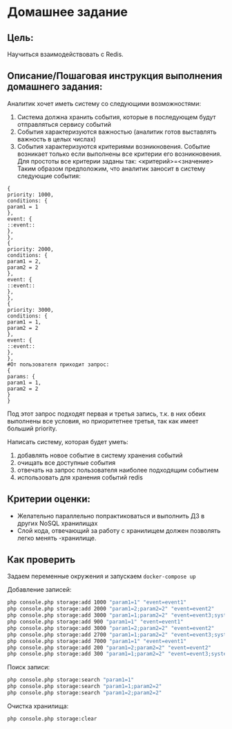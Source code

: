 # Домашнее задание

## Цель:

Научиться взаимодействовать с Redis.

## Описание/Пошаговая инструкция выполнения домашнего задания:

Аналитик хочет иметь систему со следующими возможностями:

1.  Система должна хранить события, которые в последующем будут отправляться сервису событий
2.  События характеризуются важностью (аналитик готов выставлять важность в целых числах)
3.  События характеризуются критериями возникновения. Событие возникает только если выполнены все критерии его возникновения. Для простоты все критерии заданы так: &lt;критерий&gt;=&lt;значение&gt;  
    Таким образом предположим, что аналитик заносит в систему следующие события:
```
{
priority: 1000,
conditions: {
param1 = 1
},
event: {
::event::
},
},
{
priority: 2000,
conditions: {
param1 = 2,
param2 = 2
},
event: {
::event::
},
},
{
priority: 3000,
conditions: {
param1 = 1,
param2 = 2
},
event: {
::event::
},
},
#От пользователя приходит запрос:
{
params: {
param1 = 1,
param2 = 2
}
}
```

Под этот запрос подходят первая и третья запись, т.к. в них обеих выполнены все условия, но приоритетнее третья, так как имеет больший priority.

Написать систему, которая будет уметь:

1.  добавлять новое событие в систему хранения событий
2.  очищать все доступные события
3.  отвечать на запрос пользователя наиболее подходящим событием
4.  использовать для хранения событий redis

## Критерии оценки:

- Желательно параллельно попрактиковаться и выполнить ДЗ в других NoSQL хранилищах
- Слой кода, отвечающий за работу с хранилищем должен позволять легко менять -хранилище.

## Как проверить
Задаем переменные окружения и запускаем `docker-compose up`

Добавление записей:
```bash
php console.php storage:add 1000 "param1=1" "event=event1"
php console.php storage:add 2000 "param1=2;param2=2" "event=event2"
php console.php storage:add 3000 "param1=1;param2=2" "event=event3;system=start"
php console.php storage:add 900 "param1=1" "event=event1"
php console.php storage:add 3000 "param1=2;param2=2" "event=event2"
php console.php storage:add 2700 "param1=1;param2=2" "event=event3;system=start"
php console.php storage:add 7000 "param1=1" "event=event1"
php console.php storage:add 200 "param1=2;param2=2" "event=event2"
php console.php storage:add 300 "param1=1;param2=2" "event=event3;system=start"
```

Поиск записи:
```bash
php console.php storage:search "param1=1"
php console.php storage:search "param1=1;param2=2"
php console.php storage:search "param1=2;param2=2"
```

Очистка хранилища:
```bash
php console.php storage:clear
```
